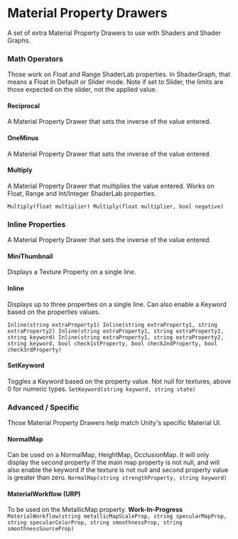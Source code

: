 # Material Property Drawers
A set of extra Material Property Drawers to use with Shaders and Shader Graphs.

### Math Operators
Those work on Float and Range ShaderLab properties.
In ShaderGraph, that means a Float in Default or Slider mode.
Note if set to Slider, the limits are those expected on the slider, not the applied value.

#### Reciprocal
A Material Property Drawer that sets the inverse of the value entered.

#### OneMinus
A Material Property Drawer that sets the inverse of the value entered.

#### Multiply
A Material Property Drawer that multiplies the value entered.
Works on Float, Range and Int/Integer ShaderLab properties.

`Multiply(float multiplier)
Multiply(float multiplier, bool negative)`

### Inline Properties
A Material Property Drawer that sets the inverse of the value entered.

#### MiniThumbnail
Displays a Texture Property on a single line.

#### Inline
Displays up to three properties on a single line.
Can also enable a Keyword based on the properties values.

`Inline(string extraProperty1)
Inline(string extraProperty1, string extraProperty2)
Inline(string extraProperty1, string extraProperty2, string keyword)
Inline(string extraProperty1, string extraProperty2, string keyword, bool check1stProperty, bool check2ndProperty, bool check3rdProperty)`

#### SetKeyword
Toggles a Keyword based on the property value.
Not null for textures, above 0 for numeric types.
`SetKeyword(string keyword, string state)`

### Advanced / Specific
Those Material Property Drawers help match Unity's specific Material UI.

#### NormalMap
Can be used on a NormalMap, HeightMap, OcclusionMap.
It will only display the second property if the main map property is not null, and will also enable the keyword if the texture is not null and second property value is greater than zero.
`NormalMap(string strengthProperty, string keyword)`

#### MaterialWorkflow (URP)
To be used on the MetallicMap property.
**Work-In-Progress**
`MaterialWorkflow(string metallicMapScaleProp, string specularMapProp, string specularColorProp, string smoothnessProp, string smoothnessSourceProp)`

